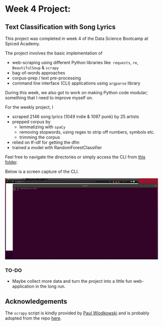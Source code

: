 # Week 4 Project:

## Text Classification with Song Lyrics

This project was completed in week 4 of the Data Science Bootcamp at Spiced Academy.

The project involves the basic implementation of
- web-scraping using different Python libraries like``` requests```,  ```re```,  ```BeautifulSoup``` & ```scrapy```
- bag-of-words approaches
- corpus-prep / text pre-processing
- command line interface (CLI) applications using ```argparse``` library

During this week, we also got to work on making Python code modular; something that I need to improve myself on.

For the weekly project, I
- scraped 2146 song lyrics (1049 indie & 1097 punk) by 25 artists
- prepped corpus by
  - lemmatizing with ```spaCy```
  - removing stopwords, using regex to strip off numbers, symbols etc.
  - trimming the corpus
- relied on tf-idf for getting the dfm
- trained a model with RandomForestClassifier

Feel free to navigate the directories or simply access the CLI from [this folder](project_folder).

Below is a screen capture of the CLI.

![](screen_capture.gif)

### TO-DO

- Maybe collect more data and turn the project into a little fun web-application in the long run.

## Acknowledgements

The ```scrapy``` script is kindly provided by  [Paul Wlodkowski](https://github.com/pawlodkowski) and is probably adopted from the repo [here](https://github.com/pawlodkowski/lyrics_scraper).


